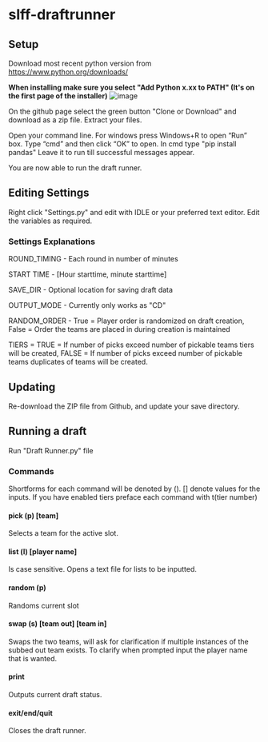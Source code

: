 # slff-draftrunner

## Setup

Download most recent python version from https://www.python.org/downloads/

__**When installing make sure you select "Add Python x.xx to PATH" (It's on the first page of the installer)**__
![image](https://i.imgur.com/RZTCCaK.png)

On the github page select the green button "Clone or Download" and download as a zip file. Extract your files.

Open your command line. For windows press Windows+R to open “Run” box. Type “cmd” and then click “OK” to open. In cmd type "pip install pandas" Leave it to run till successful messages appear.

You are now able to run the draft runner.

## Editing Settings

Right click "Settings.py" and edit with IDLE or your preferred text editor. Edit the variables as required.

### Settings Explanations

ROUND_TIMING - Each round in number of minutes

START TIME - [Hour starttime, minute starttime]

SAVE_DIR - Optional location for saving draft data

OUTPUT_MODE - Currently only works as "CD"

RANDOM_ORDER - True = Player order is randomized on draft creation, False = Order the teams are placed in during creation is maintained

TIERS = TRUE = If number of picks exceed number of pickable teams tiers will be created, FALSE = If number of picks exceed number of pickable teams duplicates of teams will be created.

## Updating

Re-download the ZIP file from Github, and update your save directory.

## Running a draft

Run "Draft Runner.py" file

### Commands

Shortforms for each command will be denoted by (). [] denote values for the inputs. If you have enabled tiers preface each command with t(tier number)

#### pick (p) [team]

Selects a team for the active slot.

#### list (l) [player name]

Is case sensitive. Opens a text file for lists to be inputted.

#### random (p)

Randoms current slot

#### swap (s) [team out] [team in]

Swaps the two teams, will ask for clarification if multiple instances of the subbed out team exists. To clarify when prompted input the player name that is wanted.

#### print

Outputs current draft status.

#### exit/end/quit

Closes the draft runner.
